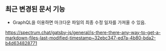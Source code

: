 #

## 최근 변경된 문서 기능

- GraphQL을 이용하면 마크다운 파일의 최종 수정 일자를 가져올 수 있음.

<https://spectrum.chat/gatsby-js/general/is-there-there-any-way-to-get-a-markdown-files-last-modified-timestamp~32ebc347-ed7a-4b80-bda2-b4d634828771>
